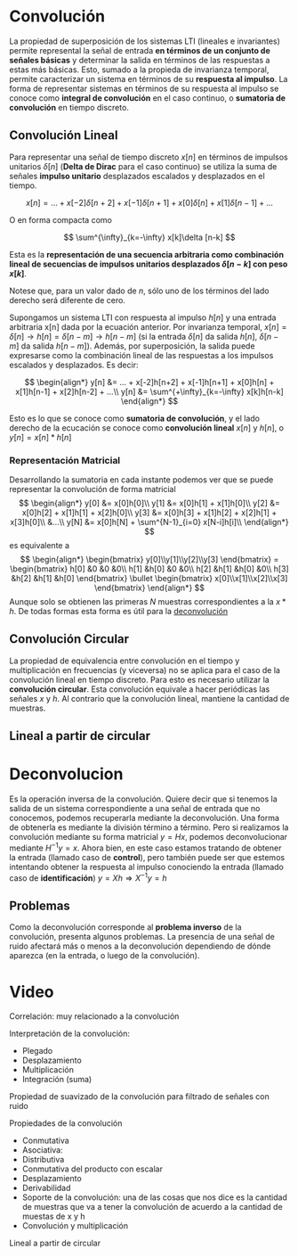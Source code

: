# Convolución

La propiedad de superposición de los sistemas LTI (lineales e invariantes) permite represental la señal de entrada **en términos de un conjunto de señales básicas** y determinar la salida en términos de las respuestas a estas más básicas. Esto, sumado a la propieda de invarianza temporal, permite caracterizar un sistema en términos de su **respuesta al impulso**.
La forma de representar sistemas en términos de su respuesta al impulso se conoce como __integral de convolución__ en el caso continuo, o __sumatoria de convolución__ en tiempo discreto.

## Convolución Lineal

Para representar una señal de tiempo discreto $x[n]$ en términos de impulsos unitarios $\delta [n]$ (__Delta de Dirac__ para el caso continuo) se utiliza la suma de señales __impulso unitario__ desplazados escalados y desplazados en el tiempo.

$$ x[n] = ... + x[-2]\delta [n+2] + x[-1]\delta [n+1] + x[0]\delta [n] + x[1]\delta [n-1] + ... $$

O en forma compacta como

$$ \sum^{\infty}_{k=-\infty} x[k]\delta [n-k] $$

Esta es la **representación de una secuencia arbitraria como combinación lineal de secuencias de impulsos unitarios desplazados $\delta [n-k]$ con peso $x[k]$**.

Notese que, para un valor dado de $n$, sólo uno de los términos del lado derecho será diferente de cero.

Supongamos un sistema LTI con respuesta al impulso $h[n]$ y una entrada arbitraria x[n] dada por la ecuación anterior. Por invarianza temporal, $x[n]=\delta[n] \rightarrow h[n]=\delta[n-m] \rightarrow h[n-m]$ (si la entrada $\delta[n]$ da salida $h[n]$, $\delta[n-m]$ da salida $h[n-m]$). Además, por superposición, la salida puede expresarse como la combinación lineal de las respuestas a los impulsos escalados y desplazados. Es decir:

$$
\begin{align*}
    y[n] &= ... + x[-2]h[n+2] + x[-1]h[n+1] + x[0]h[n] + x[1]h[n-1] + x[2]h[n-2] + ...\\
    y[n] &= \sum^{+\infty}_{k=-\infty} x[k]h[n-k]
\end{align*}
$$

Esto es lo que se conoce como **sumatoria de convolución**, y el lado derecho de la ecucación se conoce como **convolución lineal** $x[n]$ y $h[n]$, o $y[n] = x[n] * h[n]$

### Representación Matricial

Desarrollando la sumatoria en cada instante podemos ver que se puede representar la convolución de forma matricial
$$
\begin{align*}
    y[0] &= x[0]h[0]\\
    y[1] &= x[0]h[1] + x[1]h[0]\\
    y[2] &= x[0]h[2] + x[1]h[1] + x[2]h[0]\\
    y[3] &= x[0]h[3] + x[1]h[2] + x[2]h[1] + x[3]h[0]\\
    &...\\
    y[N] &= x[0]h[N] + \sum^{N-1}_{i=0} x[N-i]h[i]\\
\end{align*}
$$
es equivalente a
$$
\begin{align*}
    \begin{bmatrix}
        y[0]\\y[1]\\y[2]\\y[3]
    \end{bmatrix}
    =
    \begin{bmatrix}
        h[0] &0 &0 &0\\
        h[1] &h[0] &0 &0\\
        h[2] &h[1] &h[0] &0\\
        h[3] &h[2] &h[1] &h[0]
    \end{bmatrix}
    \bullet
    \begin{bmatrix}
        x[0]\\x[1]\\x[2]\\x[3]
    \end{bmatrix}
\end{align*}
$$
Aunque solo se obtienen las primeras $N$ muestras correspondientes a la $x*h$. De todas formas esta forma es útil para la [deconvolución](#deconvolucion)

## Convolución Circular

La propiedad de equivalencia entre convolución en el tiempo y multiplicación en frecuencias (y viceversa) no se aplica para el caso de la convolución lineal en tiempo discreto. Para esto es necesario utilizar la **convolución circular**.
Esta convolución equivale a hacer periódicas las señales $x$ y $h$. Al contrario que la convolución lineal, mantiene la cantidad de muestras.

## Lineal a partir de circular

# Deconvolucion

Es la operación inversa de la convolución. Quiere decir que si tenemos la salida de un sistema correspondiente a una señal de entrada que no conocemos, podemos recuperarla mediante la deconvolución. Una forma de obtenerla es mediante la división término a término.
Pero si realizamos la convolución mediante su forma matricial $y=Hx$, podemos deconvolucionar mediante $H^{-1} y=x$. Ahora bien, en este caso estamos tratando de obtener la entrada (llamado caso de __control__), pero también puede ser que estemos intentando obtener la respuesta al impulso conociendo la entrada (llamado caso de __identificación__) $y=Xh \Rightarrow X^{-1}y=h$

## Problemas

Como la deconvolución corresponde al __problema inverso__ de la convolución, presenta algunos problemas. La presencia de una señal de ruido afectará más o menos a la deconvolución dependiendo de dónde aparezca (en la entrada, o luego de la convolución).

# Video

Correlación: muy relacionado a la convolución

Interpretación de la convolución:
- Plegado
- Desplazamiento
- Multiplicación
- Integración (suma)

Propiedad de suavizado de la convolución para filtrado de señales con ruido

Propiedades de la convolución
- Conmutativa
- Asociativa:
- Distributiva
- Conmutativa del producto con escalar
- Desplazamiento
- Derivabilidad
- Soporte de la convolución: una de las cosas que nos dice es la cantidad de muestras que va a tener la convolución de acuerdo a la cantidad de muestas de x y h
- Convolución y multiplicación

Lineal a partir de circular